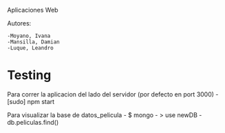 Aplicaciones Web 


Autores:

	-Moyano, Ivana
	-Mansilla, Damian
	-Luque, Leandro


Testing
==========

Para correr la aplicacion del lado del servidor (por defecto en port 3000)
	- [sudo] npm start

Para visualizar la base de datos_pelicula
	- $ mongo
	- > use newDB
	- db.peliculas.find()

